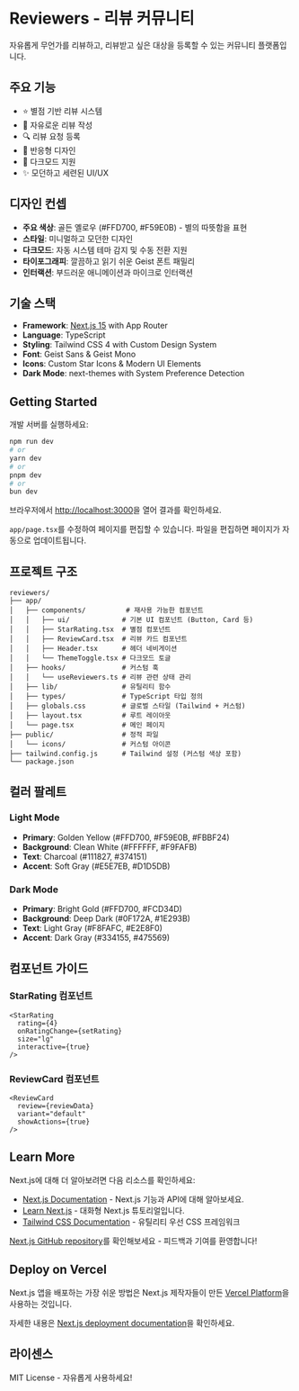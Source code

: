 # Reviewers - 리뷰 커뮤니티

자유롭게 무언가를 리뷰하고, 리뷰받고 싶은 대상을 등록할 수 있는 커뮤니티 플랫폼입니다.

## 주요 기능

- ⭐ 별점 기반 리뷰 시스템
- 📝 자유로운 리뷰 작성
- 🔍 리뷰 요청 등록
- 📱 반응형 디자인
- 🌙 다크모드 지원
- ✨ 모던하고 세련된 UI/UX

## 디자인 컨셉

- **주요 색상**: 골든 옐로우 (#FFD700, #F59E0B) - 별의 따뜻함을 표현
- **스타일**: 미니멀하고 모던한 디자인
- **다크모드**: 자동 시스템 테마 감지 및 수동 전환 지원
- **타이포그래피**: 깔끔하고 읽기 쉬운 Geist 폰트 패밀리
- **인터랙션**: 부드러운 애니메이션과 마이크로 인터랙션

## 기술 스택

- **Framework**: [Next.js 15](https://nextjs.org) with App Router
- **Language**: TypeScript
- **Styling**: Tailwind CSS 4 with Custom Design System
- **Font**: Geist Sans & Geist Mono
- **Icons**: Custom Star Icons & Modern UI Elements
- **Dark Mode**: next-themes with System Preference Detection

## Getting Started

개발 서버를 실행하세요:

```bash
npm run dev
# or
yarn dev
# or
pnpm dev
# or
bun dev
```

브라우저에서 [http://localhost:3000](http://localhost:3000)을 열어 결과를 확인하세요.

`app/page.tsx`를 수정하여 페이지를 편집할 수 있습니다. 파일을 편집하면 페이지가 자동으로 업데이트됩니다.

## 프로젝트 구조

```
reviewers/
├── app/
│   ├── components/          # 재사용 가능한 컴포넌트
│   │   ├── ui/             # 기본 UI 컴포넌트 (Button, Card 등)
│   │   ├── StarRating.tsx  # 별점 컴포넌트
│   │   ├── ReviewCard.tsx  # 리뷰 카드 컴포넌트
│   │   ├── Header.tsx      # 헤더 네비게이션
│   │   └── ThemeToggle.tsx # 다크모드 토글
│   ├── hooks/              # 커스텀 훅
│   │   └── useReviewers.ts # 리뷰 관련 상태 관리
│   ├── lib/                # 유틸리티 함수
│   ├── types/              # TypeScript 타입 정의
│   ├── globals.css         # 글로벌 스타일 (Tailwind + 커스텀)
│   ├── layout.tsx          # 루트 레이아웃
│   └── page.tsx            # 메인 페이지
├── public/                 # 정적 파일
│   └── icons/              # 커스텀 아이콘
├── tailwind.config.js      # Tailwind 설정 (커스텀 색상 포함)
└── package.json
```

## 컬러 팔레트

### Light Mode
- **Primary**: Golden Yellow (#FFD700, #F59E0B, #FBBF24)
- **Background**: Clean White (#FFFFFF, #F9FAFB)
- **Text**: Charcoal (#111827, #374151)
- **Accent**: Soft Gray (#E5E7EB, #D1D5DB)

### Dark Mode
- **Primary**: Bright Gold (#FFD700, #FCD34D)
- **Background**: Deep Dark (#0F172A, #1E293B)
- **Text**: Light Gray (#F8FAFC, #E2E8F0)
- **Accent**: Dark Gray (#334155, #475569)

## 컴포넌트 가이드

### StarRating 컴포넌트
```tsx
<StarRating 
  rating={4} 
  onRatingChange={setRating} 
  size="lg" 
  interactive={true} 
/>
```

### ReviewCard 컴포넌트
```tsx
<ReviewCard 
  review={reviewData} 
  variant="default" 
  showActions={true} 
/>
```

## Learn More

Next.js에 대해 더 알아보려면 다음 리소스를 확인하세요:

- [Next.js Documentation](https://nextjs.org/docs) - Next.js 기능과 API에 대해 알아보세요.
- [Learn Next.js](https://nextjs.org/learn) - 대화형 Next.js 튜토리얼입니다.
- [Tailwind CSS Documentation](https://tailwindcss.com/docs) - 유틸리티 우선 CSS 프레임워크

[Next.js GitHub repository](https://github.com/vercel/next.js)를 확인해보세요 - 피드백과 기여를 환영합니다!

## Deploy on Vercel

Next.js 앱을 배포하는 가장 쉬운 방법은 Next.js 제작자들이 만든 [Vercel Platform](https://vercel.com/new?utm_medium=default-template&filter=next.js&utm_source=create-next-app&utm_campaign=create-next-app-readme)을 사용하는 것입니다.

자세한 내용은 [Next.js deployment documentation](https://nextjs.org/docs/app/building-your-application/deploying)을 확인하세요.

## 라이센스

MIT License - 자유롭게 사용하세요!
